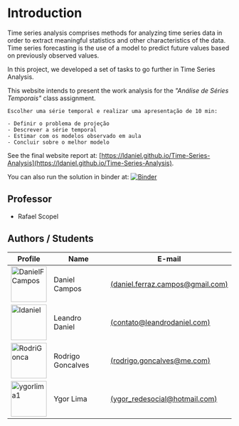 # Introduction

Time series analysis comprises methods for analyzing time series data in order to extract meaningful statistics and other characteristics of the data. Time series forecasting is the use of a model to predict future values based on previously observed values.

In this project, we developed a set of tasks to go further in Time Series Analysis.

This website intends to present the work analysis for the *"Análise de Séries Temporais"* class assignment.

```
Escolher uma série temporal e realizar uma apresentação de 10 min:

- Definir o problema de projeção
- Descrever a série temporal
- Estimar com os modelos observado em aula
- Concluir sobre o melhor modelo
```
See the final website report at: [https://ldaniel.github.io/Time-Series-Analysis](https://ldaniel.github.io/Time-Series-Analysis).

You can also run the solution in binder at: [![Binder](https://mybinder.org/badge_logo.svg)](https://mybinder.org/v2/gh/ldaniel/Time-Series-Analysis/master?urlpath=rstudio)

## Professor
- Rafael Scopel

## Authors / Students
|Profile|Name|E-mail|
|---|---|---|
|<a href="https://github.com/DanielFCampos"><img src="https://avatars2.githubusercontent.com/u/31582602?s=460&v=4" title="DanielFCampos" width="80" height="80"></a>|Daniel Campos|[(daniel.ferraz.campos@gmail.com)](daniel.ferraz.campos@gmail.com)|
|<a href="https://github.com/ldaniel"><img src="https://avatars2.githubusercontent.com/u/205534?s=460&v=4" title="ldaniel" width="80" height="80"></a>|Leandro Daniel|[(contato@leandrodaniel.com)](contato@leandrodaniel.com)|
|<a href="https://github.com/RodriGonca"><img src="https://avatars2.githubusercontent.com/u/50252438?s=460&v=4" title="RodriGonca" width="80" height="80"></a>|Rodrigo Goncalves|[(rodrigo.goncalves@me.com)](rodrigo.goncalves@me.com)|
|<a href="https://github.com/ygorlima1"><img src="https://avatars2.githubusercontent.com/u/52429828?s=460&v=4" title="ygorlima1" width="80" height="80"></a>|Ygor Lima|[(ygor_redesocial@hotmail.com)](ygor_redesocial@hotmail.com)|
